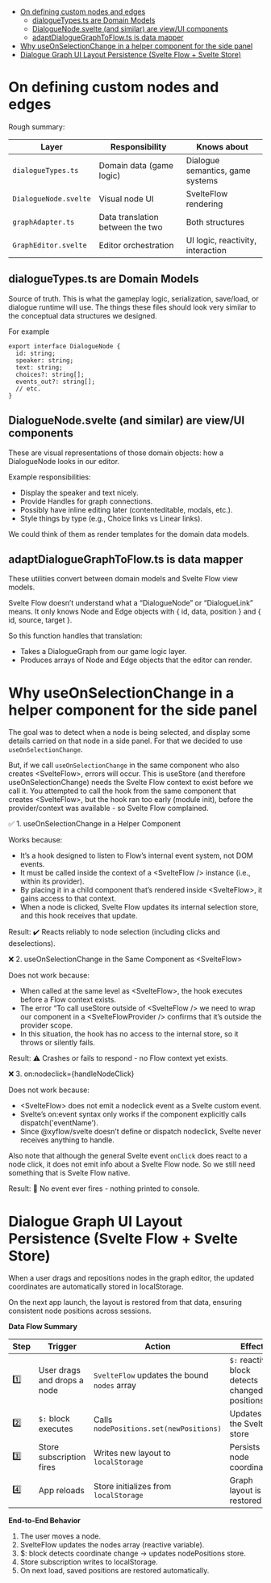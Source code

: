 <!-- TOC -->

- [On defining custom nodes and edges](#on-defining-custom-nodes-and-edges)
    - [dialogueTypes.ts are Domain Models](#dialoguetypests-are-domain-models)
    - [DialogueNode.svelte (and similar) are view/UI components](#dialoguenodesvelte-and-similar-are-viewui-components)
    - [adaptDialogueGraphToFlow.ts is data mapper](#adaptdialoguegraphtoflowts-is-data-mapper)
- [Why useOnSelectionChange in a helper component for the side panel](#why-useonselectionchange-in-a-helper-component-for-the-side-panel)
- [Dialogue Graph UI Layout Persistence (Svelte Flow + Svelte Store)](#dialogue-graph-ui-layout-persistence-svelte-flow--svelte-store)

<!-- /TOC -->

# On defining custom nodes and edges

Rough summary:

| Layer                 | Responsibility                   | Knows about                       |
| --------------------- | -------------------------------- | --------------------------------- |
| `dialogueTypes.ts`    | Domain data (game logic)         | Dialogue semantics, game systems  |
| `DialogueNode.svelte` | Visual node UI                   | SvelteFlow rendering              |
| `graphAdapter.ts`     | Data translation between the two | Both structures                   |
| `GraphEditor.svelte`  | Editor orchestration             | UI logic, reactivity, interaction |

## dialogueTypes.ts are Domain Models

Source of truth. This is what the gameplay logic, serialization, save/load, or dialogue runtime will use. The things these files should look very similar to the conceptual data structures we designed.

For example
```
export interface DialogueNode {
  id: string;
  speaker: string;
  text: string;
  choices?: string[];
  events_out?: string[];
  // etc.
}
```

## DialogueNode.svelte (and similar) are view/UI components

These are visual representations of those domain objects: how a DialogueNode looks in our editor.

Example responsibilities:

- Display the speaker and text nicely.
- Provide Handles for graph connections.
- Possibly have inline editing later (contenteditable, modals, etc.).
- Style things by type (e.g., Choice links vs Linear links).

We could think of them as render templates for the domain data models.

## adaptDialogueGraphToFlow.ts is data mapper

These utilities convert between domain models and Svelte Flow view models.

Svelte Flow doesn’t understand what a “DialogueNode” or “DialogueLink” means.
It only knows Node and Edge objects with { id, data, position } and { id, source, target }.

So this function handles that translation:

- Takes a DialogueGraph from our game logic layer.
- Produces arrays of Node and Edge objects that the editor can render.

# Why useOnSelectionChange in a helper component for the side panel

The goal was to detect when a node is being selected, and display some details carried on that node in a side panel. For that we decided to use `useOnSelectionChange`.

But, if we call `useOnSelectionChange` in the same component who also creates \<SvelteFlow\>, errors will occur. This is  useStore (and therefore useOnSelectionChange) needs the Svelte Flow context to exist before we call it. You attempted to call the hook from the same component that creates \<SvelteFlow\>, but the hook ran too early (module init), before the provider/context was available - so Svelte Flow complained.

✅ 1. useOnSelectionChange in a Helper Component

Works because:
- It’s a hook designed to listen to Flow’s internal event system, not DOM events.
- It must be called inside the context of a \<SvelteFlow /\> instance (i.e., within its provider).
- By placing it in a child component that’s rendered inside \<SvelteFlow\>, it gains access to that context.
- When a node is clicked, Svelte Flow updates its internal selection store, and this hook receives that update.

Result:
✔️ Reacts reliably to node selection (including clicks and deselections).

❌ 2. useOnSelectionChange in the Same Component as \<SvelteFlow\>

Does not work because:
- When called at the same level as \<SvelteFlow\>, the hook executes before a Flow context exists.
- The error “To call useStore outside of \<SvelteFlow /\> we need to wrap our component in a \<SvelteFlowProvider /\> confirms that it’s outside the provider scope.
- In this situation, the hook has no access to the internal store, so it throws or silently fails.

Result:
⚠️ Crashes or fails to respond - no Flow context yet exists.

❌ 3. on:nodeclick={handleNodeClick}

Does not work because:
- \<SvelteFlow\> does not emit a nodeclick event as a Svelte custom event.
- Svelte’s on:event syntax only works if the component explicitly calls dispatch('eventName').
- Since @xyflow/svelte doesn’t define or dispatch nodeclick, Svelte never receives anything to handle.

Also note that although the general Svelte event `onClick` does react to a node click, it does not emit info about a Svelte Flow node. So we still need something that is Svelte Flow native.

Result:
🚫 No event ever fires - nothing printed to console.

# Dialogue Graph UI Layout Persistence (Svelte Flow + Svelte Store)

When a user drags and repositions nodes in the graph editor, the updated coordinates are automatically stored in localStorage.

On the next app launch, the layout is restored from that data, ensuring consistent node positions across sessions.

**Data Flow Summary**

| Step | Trigger                     | Action                                       | Effect                                        | file |
| ---- | --------------------------- | -------------------------------------------- | --------------------------------------------- | ----------- |
| 1️⃣  | User drags and drops a node | `SvelteFlow` updates the bound `nodes` array | `$:` reactive block detects changed positions | DialogueGraphEditor.ts
| 2️⃣  | `$:` block executes         | Calls `nodePositions.set(newPositions)`      | Updates the Svelte store                      | DialogueGraphEditor.ts |
| 3️⃣  | Store subscription fires    | Writes new layout to `localStorage`          | Persists node coordinates                     | graphLayoutStore.ts |
| 4️⃣  | App reloads                 | Store initializes from `localStorage`        | Graph layout is restored                      | graphAdapter.ts |

**End-to-End Behavior**

1. The user moves a node.
1. SvelteFlow updates the nodes array (reactive variable).
1. $: block detects coordinate change → updates nodePositions store.
1. Store subscription writes to localStorage.
1. On next load, saved positions are restored automatically.